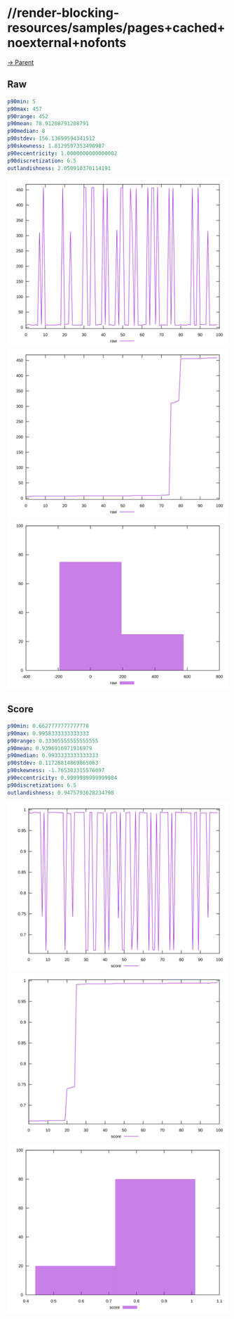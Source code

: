
# //render-blocking-resources/samples/pages+cached+noexternal+nofonts

[→ Parent](../..)


## Raw


```yaml
p90min: 5
p90max: 457
p90range: 452
p90mean: 78.91208791208791
p90median: 8
p90stdev: 156.13699594341512
p90skewness: 1.8129597353490987
p90eccentricity: 1.0000000000000002
p90discretization: 6.5
outlandishness: 2.050910370114191

```

![PLOT: raw-values](./raw/values.svg)![PLOT: raw-sorted](./raw/sorted.svg)![PLOT: raw-histogram](./raw/histogram.svg)
## Score


```yaml
p90min: 0.6627777777777778
p90max: 0.9958333333333333
p90range: 0.33305555555555555
p90mean: 0.9396916971916979
p90median: 0.9933333333333333
p90stdev: 0.11726814869865063
p90skewness: -1.765303315576097
p90eccentricity: 0.9999999999999984
p90discretization: 6.5
outlandishness: 0.9475793628234798

```

![PLOT: score-values](./score/values.svg)![PLOT: score-sorted](./score/sorted.svg)![PLOT: score-histogram](./score/histogram.svg)